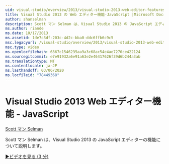 ```yaml
---
uid: visual-studio/overview/2013/visual-studio-2013-web-editor-features-javascript
title: Visual Studio 2013 の Web エディター機能-JavaScript |Microsoft Docs
author: shanselman
description: Scott マン Selman は、Visual Studio 2013 の JavaScript エディターの機能について説明します。
ms.author: riande
ms.date: 10/17/2013
ms.assetid: 1de7c3df-203c-4d2c-bba0-ddc6ffb6c9c5
msc.legacyurl: /visual-studio/overview/2013/visual-studio-2013-web-editor-features-javascript
msc.type: video
ms.openlocfilehash: 6367c1546235aa9a3c68ac54e4ae7270ce422124
ms.sourcegitcommit: e7e91932a6e91a63e2e46417626f39d6b244a3ab
ms.translationtype: MT
ms.contentlocale: ja-JP
ms.lasthandoff: 03/06/2020
ms.locfileid: "78449368"
---
```

# <a name="visual-studio-2013-web-editor-features---javascript"></a>Visual Studio 2013 Web エディター機能 - JavaScript

[Scott マン Selman](https://github.com/shanselman)

Scott マン Selman は、Visual Studio 2013 の JavaScript エディターの機能について説明します。

[&#9654;ビデオを見る (3 分)](https://channel9.msdn.com/Blogs/ASP-NET-Site-Videos/visual-studio-2013-web-editor-features-javascript)
